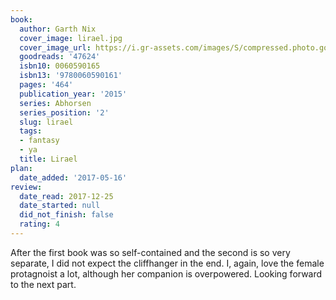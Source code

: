 ```yaml
---
book:
  author: Garth Nix
  cover_image: lirael.jpg
  cover_image_url: https://i.gr-assets.com/images/S/compressed.photo.goodreads.com/books/1266458951l/47624.jpg
  goodreads: '47624'
  isbn10: 0060590165
  isbn13: '9780060590161'
  pages: '464'
  publication_year: '2015'
  series: Abhorsen
  series_position: '2'
  slug: lirael
  tags:
  - fantasy
  - ya
  title: Lirael
plan:
  date_added: '2017-05-16'
review:
  date_read: 2017-12-25
  date_started: null
  did_not_finish: false
  rating: 4
---
```


After the first book was so self-contained and the second is so very separate, I did not expect the cliffhanger in the end. I, again, love the female protagnoist a lot, although her companion is overpowered. Looking forward to the next part.
